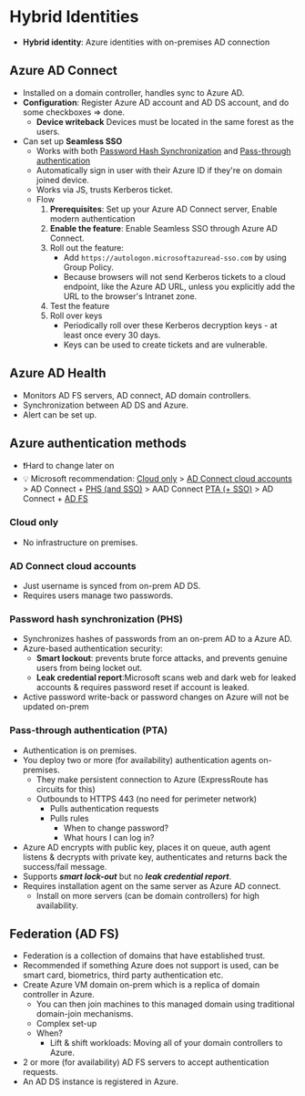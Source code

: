 # Hybrid Identities

- **Hybrid identity**: Azure identities with on-premises AD connection

## Azure AD Connect

- Installed on a domain controller, handles sync to Azure AD.
- **Configuration**: Register Azure AD account and AD DS account, and do some checkboxes => done.
  - **Device writeback** Devices must be located in the same forest as the users.
- Can set up **Seamless SSO**
  - Works with both [Password Hash Synchronization](#password-hash-synchronization-phs) and [Pass-through authentication](#pass-through-authentication-pta)
  - Automatically sign in user with their Azure ID if they're on domain joined device.
  - Works via JS, trusts Kerberos ticket.
  - Flow
    1. **Prerequisites**: Set up your Azure AD Connect server, Enable modern authentication
    2. **Enable the feature**: Enable Seamless SSO through Azure AD Connect.
    3. Roll out the feature:
       - Add `https://autologon.microsoftazuread-sso.com` by using Group Policy.
       - Because browsers will not send Kerberos tickets to a cloud endpoint, like the Azure AD URL, unless you explicitly add the URL to the browser's Intranet zone.
    4. Test the feature
    5. Roll over keys
       - Periodically roll over these Kerberos decryption keys - at least once every 30 days.
       - Keys can be used to create tickets and are vulnerable.

## Azure AD Health

- Monitors AD FS servers, AD connect, AD domain controllers.
- Synchronization between AD DS and Azure.
- Alert can be set up.

## Azure authentication methods

- ❗Hard to change later on
- 💡 Microsoft recommendation: [Cloud only](#cloud-only) > [AD Connect cloud accounts](#ad-connect-cloud-accounts) > AD Connect + [PHS (and SSO)](#password-hash-synchronization-phs) > AAD Connect [PTA (+ SSO)](#pass-through-authentication-pta) > AD Connect + [AD FS](#federation-ad-fs)

### Cloud only

- No infrastructure on premises.

### AD Connect cloud accounts

- Just username is synced from on-prem AD DS.
- Requires users manage two passwords.

### Password hash synchronization (PHS)

- Synchronizes hashes of passwords from an on-prem AD to a Azure AD.
- Azure-based authentication security:
  - **Smart lockout**: prevents brute force attacks, and prevents genuine users from being locket out.
  - **Leak credential report**:Microsoft scans web and dark web for leaked accounts & requires password reset if account is leaked.
- Active password write-back or password changes on Azure will not be updated on-prem

### Pass-through authentication (PTA)

- Authentication is on premises.
- You deploy two or more (for availability) authentication agents on-premises.
  - They make persistent connection to Azure (ExpressRoute has circuits for this)
  - Outbounds to HTTPS 443 (no need for perimeter network)
    - Pulls authentication requests
    - Pulls rules
      - When to change password?
      - What hours I can log in?
- Azure AD encrypts with public key, places it on queue, auth agent listens & decrypts with private key, authenticates and returns back the success/fail message.
- Supports ***smart lock-out*** but no ***leak credential report***.
- Requires installation agent on the same server as Azure AD connect.
  - Install on more servers (can be domain controllers) for high availability.

## Federation (AD FS)

- Federation is a collection of domains that have established trust.
- Recommended if something Azure does not support is used, can be smart card, biometrics, third party authentication etc.
- Create Azure VM domain on-prem which is a replica of domain controller in Azure.
  - You can then join machines to this managed domain using traditional domain-join mechanisms.
  - Complex set-up
  - When?
    - Lift & shift workloads: Moving all of your domain controllers to Azure.
- 2 or more (for availability) AD FS servers to accept authentication requests.
- An AD DS instance is registered in Azure.
